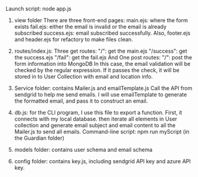Launch script: node app.js 

1. view folder
   There are three front-end pages:
   main.ejs: where the form exists
   fail.ejs: either the email is invalid or the email is already subscribed
   success.ejs: email subscribed successfully.
   Also, footer.ejs and header.ejs for refactory to make files clean.

2. routes/index.js:
   Three get routes:
   "/": get the main.ejs
   "/success": get the success.ejs
   "/fail": get the fail.ejs
   And One post routes:
   "/": post the form information into MongoDB
   In this case, the email validation will be checked by the regular expression.
   If it passes the check, it will be stored in to User Collection with
   email and location info.

3. Service folder:
   contains Mailer.js and emailTemplate.js
   Call the API from sendgrid to help me send emails. I will use emailTemplate to
   generate the formatted email, and pass it to construct an email.

4. db.js:
   for the CLI program, I use this file to export a function. First, it connects
   with my local database. then iterate all elements in User collection and
   generate email subject and email content to all the Mailer.js to send all emails.
   Command-line script: npm run myScript (in the Guardian folder)

5. models folder:
   contains user schema and email schema

6. config folder:
   contains key.js, including sendgrid API key and azure API key. 